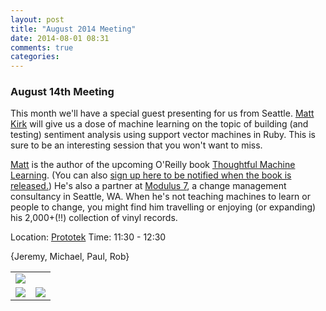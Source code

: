```yaml
---
layout: post
title: "August 2014 Meeting"
date: 2014-08-01 08:31
comments: true
categories: 
---
```


### August 14th Meeting

This month we'll have a special guest presenting for us from Seattle.
[Matt Kirk][mjkirk] will give us a dose of machine learning on the topic of building (and testing)
sentiment analysis using support vector machines in Ruby.  This is sure
to be an interesting session that you won't want to miss.

[Matt][mjkirk] is the author of the upcoming O'Reilly book 
[Thoughtful Machine Learning](http://www.amazon.com/Thoughtful-Machine-Learning-Test-Driven-Approach/dp/1449374069). 
(You can also [sign up here to be notified when the book is released.](http://signup.thoughtfulml.com/)) He's
also a partner at [Modulus 7](http://modulus7.com/), a change management
consultancy in Seattle, WA.  When he's not teaching machines to
learn or people to change, you might find him travelling or enjoying (or expanding) his 2,000+(!!) collection of vinyl records.




Location: [Prototek][prototek]
Time: 11:30 - 12:30

{Jeremy, Michael, Paul, Rob}



<table width="550" cellspacing="0" cellpadding="0">
<tr><td colspan="2"><img src="{{ root_url }}/images/sponsors/sponsor-bar.jpg" /></td></tr>
<tr><td><a href="http://www.roberthalf.com/technology/"><img src="{{ root_url }}/images/sponsors/half.jpg" /></a></td>
<td><a href="http://raisemore.com/"><img src="{{ root_url }}/images/sponsors/raisemore.jpg" /></a></td>
</tr>
</table>




[prototek]: http://prototekokc.com/
[mjkirk]: http://twitter.com/mjkirk
